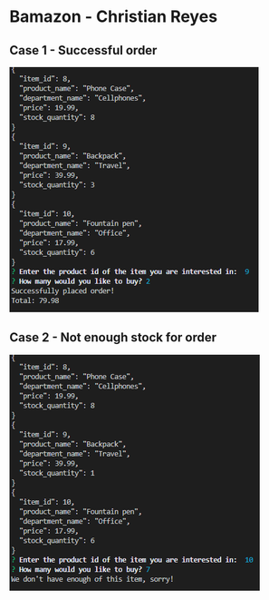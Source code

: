 # Bamazon - Christian Reyes

## Case 1 - Successful order

![Successful Order](images/image1.png)

## Case 2 - Not enough stock for order

![Unsuccessful Order](images/image2.png)